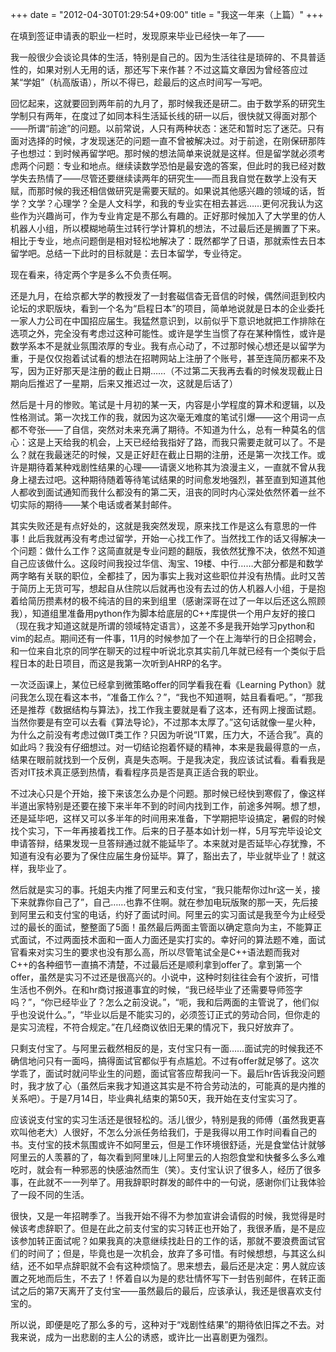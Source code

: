 +++
date = "2012-04-30T01:29:54+09:00"
title = "我这一年来（上篇）"
+++

在填到签证申请表的职业一栏时，发现原来毕业已经快一年了——

我一般很少会谈论具体的生活，特别是自己的。因为生活往往是琐碎的、不具普适性的，如果对别人无用的话，那还写下来作甚？不过这篇文章因为曾经答应过某“学姐”（杭高版语），所以不得已，趁最后的这点时间写一写吧。

回忆起来，这就要回到两年前的九月了，那时候我还是研二。由于数学系的研究生学制只有两年，在度过了如同本科生活延长线的研一以后，很快就又得面对那个——所谓“前途”的问题。以前常说，人只有两种状态：迷茫和暂时忘了迷茫。只有面对选择的时候，才发现迷茫的问题一直不曾被解决过。对于前途，在刚保研那阵子也想过：到时候再留学吧。那时候的想法简单来说就是这样。但是留学就必须考虑两个问题：专业和地点。继续读数学恐怕是最安逸的答案，但此时的我已经对数学失去热情了——尽管还要继续读两年的研究生——而且我自觉在数学上没有天赋，而那时候的我还相信做研究是需要天赋的。如果说其他感兴趣的领域的话，哲学？文学？心理学？全是人文科学，和我的专业实在相去甚远……更何况我认为这些作为兴趣尚可，作为专业肯定是不那么有趣的。正好那时候加入了大学里的仿人机器人小组，所以模糊地萌生过转行学计算机的想法，不过最后还是搁置了下来。相比于专业，地点问题倒是相对轻松地解决了：既然都学了日语，那就索性去日本留学吧。总结一下此时的目标就是：去日本留学，专业待定。

现在看来，待定两个字是多么不负责任啊。

<!--more-->

还是九月，在给京都大学的教授发了一封套磁信杳无音信的时候，偶然间逛到校内论坛的求职版块，看到一个名为“启程日本”的项目，简单地说就是日本的企业委托一家人力公司在中国招应届生。我猛然意识到，以前似乎下意识地就把工作排除在选项之外，完全没有考虑过这种可能性。或许是学生当惯了存在某种惰性，或许是数学系本不是就业氛围浓厚的专业。我有点心动了，不过那时候心想还是以留学为重，于是仅仅抱着试试看的想法在招聘网站上注册了个账号，甚至连简历都来不及写，因为正好那天是注册的截止日期……（不过第二天我再去看的时候发现截止日期向后推迟了一星期，后来又推迟过一次，这就是后话了）

然后是十月的惨败。笔试是十月初的某一天，内容是小学程度的算术和逻辑，以及性格测试。第一次找工作的我，就因为这次毫无难度的笔试引爆——这个用词一点都不夸张——了自信，突然对未来充满了期待。不知道为什么，总有一种莫名的信心：这是上天给我的机会，上天已经给我指好了路，而我只需要走就可以了。不是么？就在我最迷茫的时候，又是正好赶在截止日期的注册，还是第一次找工作。或许是期待着某种戏剧性结果的心理——请褒义地称其为浪漫主义，一直就不曾从我身上褪去过吧。这种期待随着等待笔试结果的时间愈发地强烈，甚至直到知道其他人都收到面试通知而我什么都没有的第二天，沮丧的同时内心深处依然怀着一丝不切实际的期待——某个电话或者某封邮件。

其实失败还是有点好处的，这就是我突然发现，原来找工作是这么有意思的一件事！此后我就再没有考虑过留学，开始一心找工作了。当然找工作的话又得解决一个问题：做什么工作？这简直就是专业问题的翻版，我依然犹豫不决，依然不知道自己应该做什么。这段时间我投过华信、淘宝、19楼、中行……大部分都是和数学两字略有关联的职位，全都挂了，因为事实上我对这些职位并没有热情。此时又苦于简历上无货可写，想起自从住院以后就再也没有去过的仿人机器人小组，于是抱着给简历攒素材的极不纯洁的目的来到组里（感谢深哥在过了一年以后还这么照顾我），知道组里准备用python作为脚本给底层的C++库提供一个用户友好的接口（现在我才知道这就是所谓的领域特定语言），这差不多是我开始学习python和vim的起点。期间还有一件事，11月的时候参加了一个在上海举行的日企招聘会，和一位来自北京的同学在聊天的过程中听说北京其实前几年就已经有一个类似于启程日本的赴日项目，而这是我第一次听到AHRP的名字。

一次泛函课上，某位已经拿到微策略offer的同学看我在看《Learning Python》就问我怎么现在看这本书，“准备工作么？”，“我也不知道啊，姑且看看吧。”，“那我还是推荐《数据结构与算法》，找工作我主要就是看了这本，还有网上搜面试题。当然你要是有空可以去看《算法导论》，不过那本太厚了。”这句话就像一星火种，为什么之前没有考虑过做IT类工作？只因为听说“IT累，压力大，不适合我”。真的如此吗？我没有仔细想过。对一切结论抱着怀疑的精神，本来是我最得意的一点，结果在眼前就找到一个反例，真是失态啊。于是我决定，我应该试试看。看看我是否对IT技术真正感到热情，看看程序员是否是真正适合我的职业。

不过决心只是个开始，接下来该怎么办是个问题。那时候已经快到寒假了，像这样半道出家特别是还要在接下来半年不到的时间内找到工作，前途多舛啊。想了想，还是延毕吧，这样又可以多半年的时间用来准备，下学期把毕设搞定，暑假的时候找个实习，下一年再接着找工作。后来的日子基本如计划一样，5月写完毕设论文申请答辩，结果发现一旦答辩通过就不能延毕了。本来就对是否延毕心存犹豫，不知道有没有必要为了保住应届生身份延毕。算了，豁出去了，毕业就毕业了！就这样，我毕业了。

然后就是实习的事。托姐夫内推了阿里云和支付宝，“我只能帮你过hr这一关，接下来就靠你自己了”，自己……也靠不住啊。就在参加电玩版聚的那一天，先后接到阿里云和支付宝的电话，约好了面试时间。阿里云的实习面试是我至今为止经受过的最长的面试，整整面了5面！虽然最后两面主管面以确定意向为主，不能算正式面试，不过两面技术面和一面人力面还是实打实的。幸好问的算法题不难，面试官看来对实习生的要求也没有那么高，所以尽管笔试全是C++语法题而我对C++的各种细节一直搞不清楚，不过最后还是顺利拿到offer了。拿到第一个offer，虽然是实习不过还是很高兴的。小说中，这种时刻往往会有个波折，可惜生活也不例外。在和hr商讨报道事宜的时候，“我已经毕业了还需要导师签字吗？”，“你已经毕业了？怎么之前没说。”，“呃，我和后两面的主管说了，他们似乎也没说什么。”，“毕业以后是不能实习的，必须签订正式的劳动合同，但你走的是实习流程，不符合规定。”在几经商议依旧无果的情况下，我只好放弃了。

只剩支付宝了。与阿里云截然相反的是，支付宝只有一面……面试完的时候我还不确信地问只有一面吗，搞得面试官都似乎有点尴尬。不过有offer就足够了。这次学乖了，面试时就问毕业生的问题，面试官答应帮我问一下。最后hr告诉我没问题时，我才放了心（虽然后来我才知道这其实是不符合劳动法的，可能真的是内推的关系吧）。于是7月14日，毕业典礼结束的第50天，我开始在支付宝实习了。

应该说支付宝的实习生活还是很轻松的。活儿很少，特别是我的师傅（虽然我更喜欢叫他老大）人很好，不怎么分派任务给我们，于是我得以用工作时间看自己的书。支付宝的技术氛围或许不如阿里云，但是工作环境很舒适，光是食堂估计就够阿里云的人羡慕的了，每次看到阿里味儿上阿里云的人抱怨食堂和快餐多么多么难吃时，就会有一种邪恶的快感油然而生（笑）。支付宝认识了很多人，经历了很多事，在此就不一一列举了。用我辞职时群发的邮件中的一句说，感谢你们让我体验了一段不同的生活。

很快，又是一年招聘季了。当我开始不得不为参加宣讲会请假的时候，我觉得是时候该考虑辞职了。但是在此之前支付宝的实习转正也开始了，我很矛盾，是不是应该参加转正面试呢？如果我真的决意继续找赴日的工作的话，那就不要浪费面试官们的时间了；但是，毕竟也是一次机会，放弃了多可惜。有时候想想，与其这么纠结，还不如早点辞职就不会有这种烦恼了。思来想去，最后还是决定：男人就应该置之死地而后生，不去了！怀着自以为是的悲壮情怀写下一封告别邮件，在转正面试之后的第7天离开了支付宝——虽然最后的最后，应该承认，我还是很喜欢支付宝的。

所以说，即便是吃了那么多的亏，这种对于“戏剧性结果”的期待依旧挥之不去。对我来说，成为一出悲剧的主人公的诱惑，或许比一出喜剧更为强烈。
